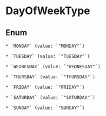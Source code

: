 
# DayOfWeekType

## Enum


    * `MONDAY` (value: `"MONDAY"`)

    * `TUESDAY` (value: `"TUESDAY"`)

    * `WEDNESDAY` (value: `"WEDNESDAY"`)

    * `THURSDAY` (value: `"THURSDAY"`)

    * `FRIDAY` (value: `"FRIDAY"`)

    * `SATURDAY` (value: `"SATURDAY"`)

    * `SUNDAY` (value: `"SUNDAY"`)



